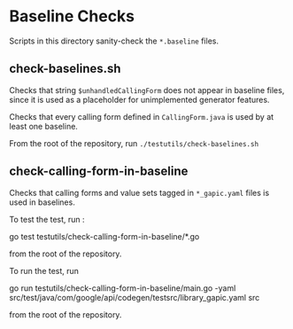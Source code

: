 Baseline Checks
===============
Scripts in this directory sanity-check the `*.baseline` files.

check-baselines.sh
------------------
Checks that string `$unhandledCallingForm` does not appear in baseline files,
since it is used as a placeholder for unimplemented generator features.

Checks that every calling form defined in `CallingForm.java` is used by at least
one baseline.

From the root of the repository, run `./testutils/check-baselines.sh`

check-calling-form-in-baseline
------------------------------
Checks that calling forms and value sets tagged in `*_gapic.yaml` files is used in baselines.

To test the test, run :

  go test testutils/check-calling-form-in-baseline/*.go

from the root of the repository.

To run the test, run 

  go run testutils/check-calling-form-in-baseline/main.go -yaml src/test/java/com/google/api/codegen/testsrc/library_gapic.yaml src
  
from the root of the repository.
